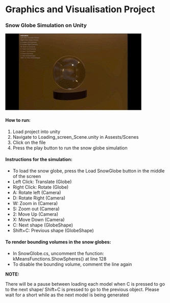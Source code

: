 # Graphics and Visualisation Project 
### Snow Globe Simulation on Unity 

![](https://github.com/bxverley/graphics_project/blob/main/snowglobe%20shake.gif)

#### How to run:
1. Load project into unity
2. Navigate to Loading_screen_Scene.unity in Assests/Scenes
3. Click on the file 
4. Press the play button to run the snow globe simulation

#### Instructions for the simulation:
- To load the snow globe, press the Load SnowGlobe button in the middle of the screen 
- Left Click: Translate (Globe)
- Right Click: Rotate (Globe)
- A: Rotate left (Camera)
- D: Rotate Right (Camera)
- W: Zoom in (Camera)
- S: Zoom out (Camera)
- 2: Move Up (Camera)
- X: Move Down (Camera)
- C: Next shape (GlobeShape)
- Shift+C: Previous shape (GlobeShape)

#### To render bounding volumes in the snow globes:
- In SnowGlobe.cs, uncomment the function: kMeansFunctions.ShowSpheres() at line 128
- To disable the bounding volume, comment the line again 

**NOTE:**

There will be a pause between loading each model when C is pressed to go to the next shape/ Shift+C is pressed to go to the previous object.
Please wait for a short while as the next model is being generated
